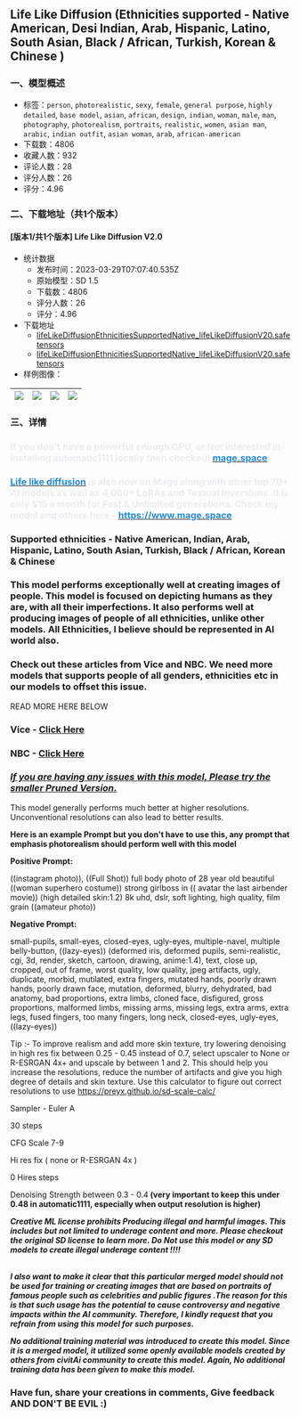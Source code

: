 ## Life Like Diffusion (Ethnicities supported - Native American, Desi Indian, Arab, Hispanic, Latino, South Asian, Black / African, Turkish, Korean & Chinese )
### 一、模型概述

- 标签：`person`, `photorealistic`, `sexy`, `female`, `general purpose`, `highly detailed`, `base model`, `asian`, `african`, `design`, `indian`, `woman`, `male`, `man`, `photography`, `photorealism`, `portraits`, `realistic`, `women`, `asian man`, `arabic`, `indian outfit`, `asian woman`, `arab`, `african-american`
- 下载数：4806
- 收藏人数：932
- 评论人数：28
- 评分人数：26
- 评分：4.96

### 二、下载地址（共1个版本）

#### [版本1/共1个版本] Life Like Diffusion V2.0

- 统计数据
  - 发布时间：2023-03-29T07:07:40.535Z
  - 原始模型：SD 1.5
  - 下载数：4806
  - 评分人数：26
  - 评分：4.96
- 下载地址
  - [lifeLikeDiffusionEthnicitiesSupportedNative_lifeLikeDiffusionV20.safetensors](https://civitai.com/api/download/models/29682?type=Model&format=SafeTensor&size=full&fp=fp16)
  - [lifeLikeDiffusionEthnicitiesSupportedNative_lifeLikeDiffusionV20.safetensors](https://civitai.com/api/download/models/29682)
- 样例图像：

| <img src="https://image.civitai.com/xG1nkqKTMzGDvpLrqFT7WA/ee8f14cd-2d98-42e6-ac30-c19c1489373a/width=450/1192684.jpeg" /> | <img src="https://image.civitai.com/xG1nkqKTMzGDvpLrqFT7WA/971901d5-633a-4420-87f2-4e3a753b34e8/width=450/744991.jpeg" /> | <img src="https://image.civitai.com/xG1nkqKTMzGDvpLrqFT7WA/a499e613-a2cc-4765-b525-df540e06bbbe/width=450/744992.jpeg" /> | <img src="https://image.civitai.com/xG1nkqKTMzGDvpLrqFT7WA/54fd435e-b438-4f9f-871b-9fd9d5975975/width=450/744995.jpeg" /> |
| ---- | ---- | ---- | ---- |


### 三、详情
<h3 id="heading-13"><span style="color:rgb(236, 236, 241)">If you don't have a powerful enough GPU, or Not interested in installing automatic1111 locally then checkout </span><a target="_blank" rel="ugc" href="https://mage.space"><span style="color:rgb(34, 139, 230)">mage.space</span></a></h3><h3 id="heading-14"><a target="_blank" rel="ugc" href="https://www.mage.space/model/lifelike"><span style="color:rgb(34, 139, 230)">Life like diffusion</span></a><span style="color:rgb(236, 236, 241)"> is also now on Mage along with other top 70+ AI models as well as 4,000+ LoRAs and Textual Inversions. It is only $15 a month for Fast &amp; Unlimited generations. Check my model and others here - </span><a target="_blank" rel="ugc" href="https://www.mage.space/model/lifelike"><span style="color:rgb(34, 139, 230)">https://www.mage.space</span></a></h3><p></p><h3 id="heading-2"><strong>Supported ethnicities - Native American, Indian, Arab, Hispanic, Latino, South Asian, Turkish, Black / African, Korean &amp; Chinese</strong></h3><p></p><h3 id="heading-542"><strong>This model performs exceptionally well at creating images of people. This model is focused on depicting humans as they are, with all their imperfections. It also performs well at producing images of people of all ethnicities, unlike other models. All Ethnicities, I believe should be represented in Al world also.</strong></h3><h3 id="heading-138">Check out these articles from Vice and NBC. We need more models that supports people of all genders, ethnicities etc in our models to offset this issue.</h3><p>READ MORE HERE BELOW</p><h3 id="heading-139"><strong>Vice - </strong><a target="_blank" rel="ugc" href="https://www.vice.com/en/article/g5yqym/asian-less-ai-model-turns-asian-people-white"><strong>Click Here</strong></a></h3><h3 id="heading-140"><strong>NBC - </strong><a target="_blank" rel="ugc" href="https://www.nbcnews.com/news/asian-america/tool-reducing-asian-influence-ai-generated-art-rcna89086"><strong>Click Here</strong></a></h3><p></p><h3 id="heading-141"><strong><em><u>If you are having any issues with this model, Please try the smaller Pruned Version.</u></em></strong></h3><p>This model generally performs much better at higher resolutions. Unconventional resolutions can also lead to better results.</p><p><strong>Here is an example Prompt but you don't have to use this, any prompt that emphasis photorealism should perform well with this model</strong></p><p><strong>Positive Prompt:</strong></p><p>((instagram photo)), ((Full Shot)) full body photo of 28 year old beautiful ((woman superhero costume)) strong girlboss in (( avatar the last airbender movie)) (high detailed skin:1.2) 8k uhd, dslr, soft lighting, high quality, film grain ((amateur photo))</p><p><strong>Negative Prompt:</strong></p><p>small-pupils, small-eyes, closed-eyes, ugly-eyes, multiple-navel, multiple belly-button, ((lazy-eyes)) (deformed iris, deformed pupils, semi-realistic, cgi, 3d, render, sketch, cartoon, drawing, anime:1.4), text, close up, cropped, out of frame, worst quality, low quality, jpeg artifacts, ugly, duplicate, morbid, mutilated, extra fingers, mutated hands, poorly drawn hands, poorly drawn face, mutation, deformed, blurry, dehydrated, bad anatomy, bad proportions, extra limbs, cloned face, disfigured, gross proportions, malformed limbs, missing arms, missing legs, extra arms, extra legs, fused fingers, too many fingers, long neck, closed-eyes, ugly-eyes, ((lazy-eyes))</p><p>Tip :- To improve realism and add more skin texture, try lowering denoising in high res fix between 0.25 - 0.45 instead of 0.7, select upscaler to None or R-ESRGAN 4x+ and upscale by between 1 and 2. This should help you increase the resolutions, reduce the number of artifacts and give you high degree of details and skin texture. Use this calculator to figure out correct resolutions to use <a target="_blank" rel="ugc" href="https://preyx.github.io/sd-scale-calc/">https://preyx.github.io/sd-scale-calc/</a></p><p></p><p>Sampler - Euler A</p><p>30 steps</p><p>CFG Scale 7-9</p><p>Hi res fix ( none or R-ESRGAN 4x ) </p><p>0 Hires steps</p><p>Denoising Strength between 0.3 - 0.4<strong> (very important to keep this under 0.48 in automatic1111, especially when output resolution is higher)</strong></p><p></p><p><strong><em>Creative ML license prohibits Producing illegal and harmful images. This includes but not limited to underage content and more. Please checkout the original SD license to learn more. Do Not use this model or any SD models to create illegal underage content !!!!</em></strong></p><p><em><br /></em><strong><em>I also want to make it clear that this particular merged model should not be used for training or creating images that are based on portraits of famous people such as celebrities and public figures .The reason for this is that such usage has the potential to cause controversy and negative impacts within the AI community. Therefore, I kindly request that you refrain from using this model for such purposes.</em></strong></p><p></p><p><strong><em>No additional training material was introduced to create this model. Since it is a merged model, it utilized some openly available models created by others from civitAi community to create this model. Again, No additional training data has been given to make this model.</em></strong></p><p></p><h3 id="heading-528"><strong>Have fun, share your creations in comments, Give feedback AND DON'T BE EVIL :)</strong></h3>